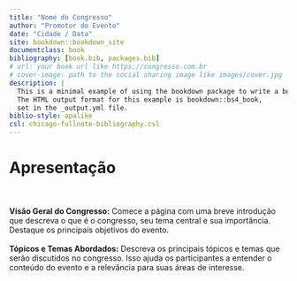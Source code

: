 ```yaml
--- 
title: "Nome do Congresso"
author: "Promotor do Evento"
date: "Cidade / Data"
site: bookdown::bookdown_site
documentclass: book
bibliography: [book.bib, packages.bib]
# url: your book url like https://congresso.com.br
# cover-image: path to the social sharing image like images/cover.jpg
description: |
  This is a minimal example of using the bookdown package to write a book.
  The HTML output format for this example is bookdown::bs4_book,
  set in the _output.yml file.
biblio-style: apalike
csl: chicago-fullnote-bibliography.csl
---
```


# Apresentação
\
\
**Visão Geral do Congresso:** Comece a página com uma breve introdução que descreva o que é o congresso,
seu tema central e sua importância. Destaque os principais objetivos do evento.
\
\
**Tópicos e Temas Abordados:** Descreva os principais tópicos e temas que serão discutidos no congresso.
Isso ajuda os participantes a entender o conteúdo do evento e a relevância para suas áreas de interesse.


